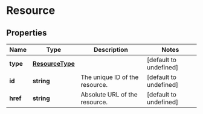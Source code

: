 # Resource

## Properties
| Name | Type | Description | Notes |
| ------------ | ------------- | ------------- | ------------- |
| **type** | [**ResourceType**](ResourceType.md) |  | [default to undefined] |
| **id** | **string** | The unique ID of the resource. | [default to undefined] |
| **href** | **string** | Absolute URL of the resource. | [default to undefined] |


